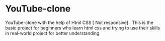 # YouTube-clone
YouTube-clone with the help of Html CSS [ Not responsive] . 
This is  the basic project for beginners who learn html css and trying to use their skills in real-world project for better understanding.
